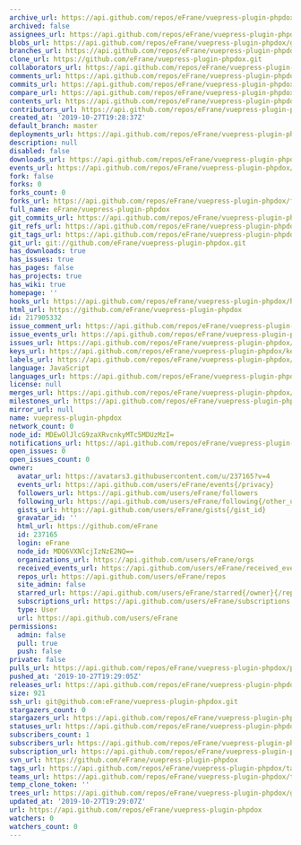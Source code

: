 ```yaml
---
archive_url: https://api.github.com/repos/eFrane/vuepress-plugin-phpdox/{archive_format}{/ref}
archived: false
assignees_url: https://api.github.com/repos/eFrane/vuepress-plugin-phpdox/assignees{/user}
blobs_url: https://api.github.com/repos/eFrane/vuepress-plugin-phpdox/git/blobs{/sha}
branches_url: https://api.github.com/repos/eFrane/vuepress-plugin-phpdox/branches{/branch}
clone_url: https://github.com/eFrane/vuepress-plugin-phpdox.git
collaborators_url: https://api.github.com/repos/eFrane/vuepress-plugin-phpdox/collaborators{/collaborator}
comments_url: https://api.github.com/repos/eFrane/vuepress-plugin-phpdox/comments{/number}
commits_url: https://api.github.com/repos/eFrane/vuepress-plugin-phpdox/commits{/sha}
compare_url: https://api.github.com/repos/eFrane/vuepress-plugin-phpdox/compare/{base}...{head}
contents_url: https://api.github.com/repos/eFrane/vuepress-plugin-phpdox/contents/{+path}
contributors_url: https://api.github.com/repos/eFrane/vuepress-plugin-phpdox/contributors
created_at: '2019-10-27T19:28:37Z'
default_branch: master
deployments_url: https://api.github.com/repos/eFrane/vuepress-plugin-phpdox/deployments
description: null
disabled: false
downloads_url: https://api.github.com/repos/eFrane/vuepress-plugin-phpdox/downloads
events_url: https://api.github.com/repos/eFrane/vuepress-plugin-phpdox/events
fork: false
forks: 0
forks_count: 0
forks_url: https://api.github.com/repos/eFrane/vuepress-plugin-phpdox/forks
full_name: eFrane/vuepress-plugin-phpdox
git_commits_url: https://api.github.com/repos/eFrane/vuepress-plugin-phpdox/git/commits{/sha}
git_refs_url: https://api.github.com/repos/eFrane/vuepress-plugin-phpdox/git/refs{/sha}
git_tags_url: https://api.github.com/repos/eFrane/vuepress-plugin-phpdox/git/tags{/sha}
git_url: git://github.com/eFrane/vuepress-plugin-phpdox.git
has_downloads: true
has_issues: true
has_pages: false
has_projects: true
has_wiki: true
homepage: ''
hooks_url: https://api.github.com/repos/eFrane/vuepress-plugin-phpdox/hooks
html_url: https://github.com/eFrane/vuepress-plugin-phpdox
id: 217905332
issue_comment_url: https://api.github.com/repos/eFrane/vuepress-plugin-phpdox/issues/comments{/number}
issue_events_url: https://api.github.com/repos/eFrane/vuepress-plugin-phpdox/issues/events{/number}
issues_url: https://api.github.com/repos/eFrane/vuepress-plugin-phpdox/issues{/number}
keys_url: https://api.github.com/repos/eFrane/vuepress-plugin-phpdox/keys{/key_id}
labels_url: https://api.github.com/repos/eFrane/vuepress-plugin-phpdox/labels{/name}
language: JavaScript
languages_url: https://api.github.com/repos/eFrane/vuepress-plugin-phpdox/languages
license: null
merges_url: https://api.github.com/repos/eFrane/vuepress-plugin-phpdox/merges
milestones_url: https://api.github.com/repos/eFrane/vuepress-plugin-phpdox/milestones{/number}
mirror_url: null
name: vuepress-plugin-phpdox
network_count: 0
node_id: MDEwOlJlcG9zaXRvcnkyMTc5MDUzMzI=
notifications_url: https://api.github.com/repos/eFrane/vuepress-plugin-phpdox/notifications{?since,all,participating}
open_issues: 0
open_issues_count: 0
owner:
  avatar_url: https://avatars3.githubusercontent.com/u/237165?v=4
  events_url: https://api.github.com/users/eFrane/events{/privacy}
  followers_url: https://api.github.com/users/eFrane/followers
  following_url: https://api.github.com/users/eFrane/following{/other_user}
  gists_url: https://api.github.com/users/eFrane/gists{/gist_id}
  gravatar_id: ''
  html_url: https://github.com/eFrane
  id: 237165
  login: eFrane
  node_id: MDQ6VXNlcjIzNzE2NQ==
  organizations_url: https://api.github.com/users/eFrane/orgs
  received_events_url: https://api.github.com/users/eFrane/received_events
  repos_url: https://api.github.com/users/eFrane/repos
  site_admin: false
  starred_url: https://api.github.com/users/eFrane/starred{/owner}{/repo}
  subscriptions_url: https://api.github.com/users/eFrane/subscriptions
  type: User
  url: https://api.github.com/users/eFrane
permissions:
  admin: false
  pull: true
  push: false
private: false
pulls_url: https://api.github.com/repos/eFrane/vuepress-plugin-phpdox/pulls{/number}
pushed_at: '2019-10-27T19:29:05Z'
releases_url: https://api.github.com/repos/eFrane/vuepress-plugin-phpdox/releases{/id}
size: 921
ssh_url: git@github.com:eFrane/vuepress-plugin-phpdox.git
stargazers_count: 0
stargazers_url: https://api.github.com/repos/eFrane/vuepress-plugin-phpdox/stargazers
statuses_url: https://api.github.com/repos/eFrane/vuepress-plugin-phpdox/statuses/{sha}
subscribers_count: 1
subscribers_url: https://api.github.com/repos/eFrane/vuepress-plugin-phpdox/subscribers
subscription_url: https://api.github.com/repos/eFrane/vuepress-plugin-phpdox/subscription
svn_url: https://github.com/eFrane/vuepress-plugin-phpdox
tags_url: https://api.github.com/repos/eFrane/vuepress-plugin-phpdox/tags
teams_url: https://api.github.com/repos/eFrane/vuepress-plugin-phpdox/teams
temp_clone_token: ''
trees_url: https://api.github.com/repos/eFrane/vuepress-plugin-phpdox/git/trees{/sha}
updated_at: '2019-10-27T19:29:07Z'
url: https://api.github.com/repos/eFrane/vuepress-plugin-phpdox
watchers: 0
watchers_count: 0
---
```


